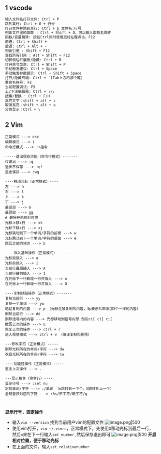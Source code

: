 
## 1 vscode

```txt
输入文件名打开文件: Ctrl + P
跳到某行: Ctrl + G + 行号
打开文件并跳到某行: Ctrl + p 文件名:行号
列出文件里的函数 : Ctrl + Shift + O，可以输入函数名跳转
函数/变量跳转: 按住Ctrl同时使用鼠标左键点击、F12
前进: Ctrl + Shift + 
后退: Ctrl + Alt + -
列出引用 : Shift + F12
查找所有引用 : Alt + Shift + F12
切换侧边栏展示/隐藏: Ctrl + B
打开命令菜单: Ctrl + Shift + P
手动触发建议: Ctrl + Space
手动触发参数提示: Ctrl + Shift + Space
打开/隐藏终端: Ctrl + `(Tab上方的那个键)
重命名符号: F2
当前配置调试: F5
上/下滚编辑器: Ctrl + ↑/↓
搜索/替换 : Ctrl + F/H
高亮文字：shift + alt + z
取消高亮：shift + alt + a
分页显示：Ctrl + \
```

## 2 Vim

```shell
正常模式 ---> esc
编辑模式 ---> i
命令行模式 ---> :+指令

-----退出保存功能（命令行模式）-------
仅退出 ---> :q
退出不保存 ---> :q!
退出保存 ---> :wq

----移动光标（正常模式）----
左 ---> h
右 ---> l
上 ---> k
下 ---> j
最底部 ---> G
最顶部 ---> gg
# 最好开启相对位置
光标上移x行 ---> xk
光标下移x行 ---> xj
光标跳动到下一个单词/字符的前面 ---> w
光标跳动到下一个单词/字符的后面 ---> e
跳回之前的地方 ---> b

----插入基础操作（正常模式）-------
光标后插入 ---> a
光标前插入 ---> i
当前行最后插入 ---> A
当前行最前插入 ---> I
在光标下一行新增一行并插入 ---> o
在光标上一行新增一行并插入 ---> O

----复制粘贴操作（正常模式）-------
复制当前行 ---> yy
复制一个单词 ---> yw
粘贴复制的内容 ---> p （光标在被复制的内容，3p表示后面添加3个一样的内容）
删除当前行 ---> dd
删除括号内的内容 ---> 光标移动到括号内部 然后ci{ ci[ ci(
撤回上次的操作 ---> u
恢复上次的操作 ---> ctrl + r
进入视觉模式 ---> ctrl + v （编译复制和删除）

---修改字符（正常模式）-----
删除光标所在的单词/字符 ---> dw
改变光标所在的单词/字符 ---> cw

----功能性操作（正常模式）-----
重复上次操作 ---> .

---显示相关（命令行）----
显示行号 ---> :set nu
定位单词/字符 ---> :/单词 （n跳转到一下个，N跳转到上一个）
全局替换对应的字符 ---> :%s/旧字符/新字符/g



```

**显示行号，固定操作**
- 输入`vim --version` 找到当前用户vim的配置文件 ![image.png|500](https://my-obsidian-image.oss-cn-guangzhou.aliyuncs.com/2025/05/1969ec9d906fd568a5cd6bde96016457.png)
- 使用vim打开，`vim ~/.vimrc`，正常模式下，先使用`G`移动光标到最后一行，然后`o`来在下一行输入`set number` ,然后保存退出即可 ![image.png|500](https://my-obsidian-image.oss-cn-guangzhou.aliyuncs.com/2025/05/c0c6ba1155c8064ea589ad71268c8bab.png)
**开启相对位置，便于移动光标**
- 在上面的文件，输入`set relativenumber`

  